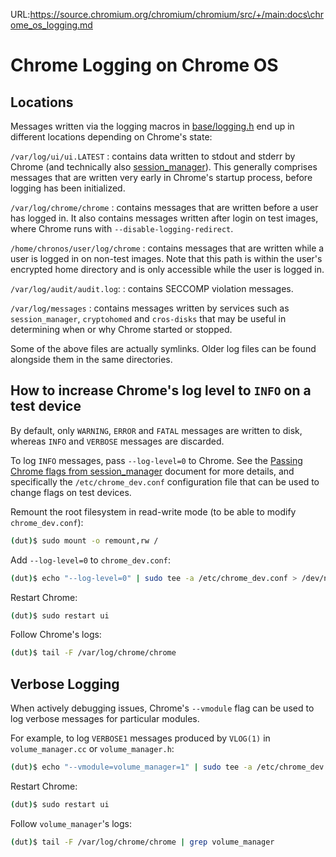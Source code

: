 URL:https://source.chromium.org/chromium/chromium/src/+/main:docs\chrome_os_logging.md
# Chrome Logging on Chrome OS

## Locations

Messages written via the logging macros in [base/logging.h] end up in different
locations depending on Chrome's state:

`/var/log/ui/ui.LATEST`
:   contains data written to stdout and stderr by Chrome (and technically also
    [session_manager]). This generally comprises messages that are written very
    early in Chrome's startup process, before logging has been initialized.

`/var/log/chrome/chrome`
:   contains messages that are written before a user has logged in. It also
    contains messages written after login on test images, where Chrome runs with
    `--disable-logging-redirect`.

`/home/chronos/user/log/chrome`
:   contains messages that are written while a user is logged in on non-test
    images. Note that this path is within the user's encrypted home directory
    and is only accessible while the user is logged in.

`/var/log/audit/audit.log`:
:   contains SECCOMP violation messages.

`/var/log/messages`
:   contains messages written by services such as `session_manager`,
    `cryptohomed` and `cros-disks` that may be useful in determining when or why
    Chrome started or stopped.

Some of the above files are actually symlinks. Older log files can be found
alongside them in the same directories.

## How to increase Chrome's log level to `INFO` on a test device

By default, only `WARNING`, `ERROR` and `FATAL` messages are written to disk,
whereas `INFO` and `VERBOSE` messages are discarded.

To log `INFO` messages, pass `--log-level=0` to Chrome. See the
[Passing Chrome flags from session_manager] document for more details, and
specifically the `/etc/chrome_dev.conf` configuration file that can be used to
change flags on test devices.

Remount the root filesystem in read-write mode (to be able to modify
`chrome_dev.conf`):

```sh
(dut)$ sudo mount -o remount,rw /
```

Add `--log-level=0` to `chrome_dev.conf`:

```sh
(dut)$ echo "--log-level=0" | sudo tee -a /etc/chrome_dev.conf > /dev/null
```

Restart Chrome:

```sh
(dut)$ sudo restart ui
```

Follow Chrome's logs:

```sh
(dut)$ tail -F /var/log/chrome/chrome
```

## Verbose Logging

When actively debugging issues, Chrome's `--vmodule` flag can be used to log
verbose messages for particular modules.

For example, to log `VERBOSE1` messages produced by `VLOG(1)` in
`volume_manager.cc` or `volume_manager.h`:

```sh
(dut)$ echo "--vmodule=volume_manager=1" | sudo tee -a /etc/chrome_dev.conf > /dev/null
```

Restart Chrome:

```sh
(dut)$ sudo restart ui
```

Follow `volume_manager`'s logs:

```sh
(dut)$ tail -F /var/log/chrome/chrome | grep volume_manager
```

[base/logging.h]: ../base/logging.h
[session_manager]: https://chromium.googlesource.com/chromiumos/platform2/+/main/login_manager/
[Passing Chrome flags from session_manager]: https://chromium.googlesource.com/chromiumos/platform2/+/main/login_manager/docs/flags.md
